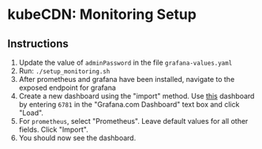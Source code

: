 # kubeCDN: Monitoring Setup

## Instructions
1. Update the value of `adminPassword` in the file `grafana-values.yaml`
1. Run: `./setup_monitoring.sh`
1. After prometheus and grafana have been installed, navigate to the exposed endpoint for grafana 
1. Create a new dashboard using the "import" method. Use [this](https://grafana.com/dashboards/6781) dashboard by entering `6781` in the "Grafana.com Dashboard" text box and click "Load". 
1. For `prometheus`, select "Prometheus". Leave default values for all other fields. Click "Import". 
1. You should now see the dashboard. 
